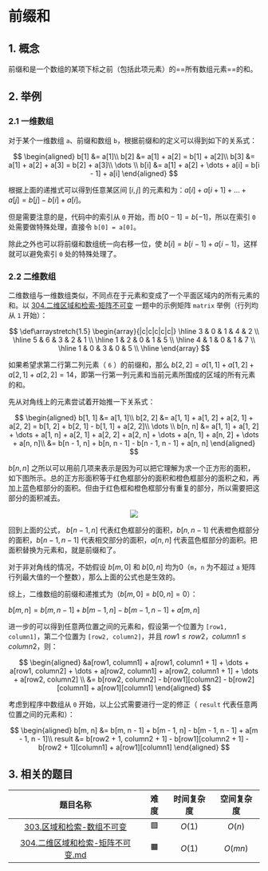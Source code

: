 # 前缀和

## 1. 概念

前缀和是一个数组的某项下标之前（包括此项元素）的==所有数组元素==的和。

## 2. 举例

### 2.1 一维数组

对于某个一维数组 `a`、前缀和数组 `b`，根据前缀和的定义可以得到如下的关系式：

$$
\begin{aligned}
b[1] &= a[1]\\
b[2] &= a[1] + a[2] = b[1] + a[2]\\
b[3] &= a[1] + a[2] + a[3] = b[2] + a[3]\\
\dots \\
b[i] &= a[1] + a[2] + \dots + a[i] = b[i - 1] + a[i]
\end{aligned}
$$

根据上面的递推式可以得到任意某区间 $[i, j]$ 的元素和为：$a[i] + a[i + 1] + \dots + a[j] = b[j] - b[i] + a[i]$。

但是需要注意的是，代码中的索引从 `0` 开始，而 $b[0 - 1] = b[-1]$，所以在索引 `0` 处需要做特殊处理，直接令 `b[0] = a[0]`。

除此之外也可以将前缀和数组统一向右移一位，使 $b[i] = b[i - 1] + a[i - 1]$，这样就可以避免索引 `0` 处的特殊处理了。

### 2.2 二维数组

二维数组与一维数组类似，不同点在于元素和变成了一个平面区域内的所有元素的和。以 [304.二维区域和检索-矩阵不可变](leetcode/solution/301-400/304.二维区域和检索-矩阵不可变.md) 一题中的示例矩阵 `matrix` 举例（行列均从 `1` 开始）：

$$
\def\arraystretch{1.5}
   \begin{array}{|c|c|c|c|c|}
   \hline 
   3 & 0 & 1 & 4 & 2 \\ \hline
   5 & 6 & 3 & 2 & 1 \\ \hline
   1 & 2 & 0 & 1 & 5 \\ \hline
   4 & 1 & 0 & 1 & 7 \\ \hline
   1 & 0 & 3 & 0 & 5 \\ \hline
\end{array}
$$

如果希望求第二行第二列元素（ `6` ）的前缀和，那么 $b[2, 2] = a[1, 1] + a[1, 2] + a[2, 1] + a[2, 2] = 14$，即第一行第一列元素和当前元素所围成的区域的所有元素的和。

先从对角线上的元素尝试着开始推一下关系式：

$$
\begin{aligned}
b[1, 1] &= a[1, 1]\\
b[2, 2] &= a[1, 1] + a[1, 2] + a[2, 1] + a[2, 2] = b[1, 2] + b[2, 1] - b[1, 1] + a[2, 2]\\
\dots \\
b[n, n] &= a[1, 1] + a[1, 2] + \dots + a[1, n] + a[2, 1] + a[2, 2] + a[2, n] + \dots + a[n, 1] + a[n, 2] + \dots + a[n, n]\\
        &= b[n - 1, n] + b[n, n - 1] - b[n - 1, n - 1] + a[n, n]
\end{aligned}
$$

$b[n, n]$ 之所以可以用前几项来表示是因为可以把它理解为求一个正方形的面积，如下图所示。总的正方形面积等于红色框部分的面积和橙色框部分的面积之和，再加上蓝色框部分的面积。但由于红色框和橙色框部分有重复的部分，所以需要把这部分的面积减去。

<div align="center">
<img src="assets/leetcode/concept/algorithm/二维前缀和.png"/>
</div>

回到上面的公式， $b[n - 1, n]$ 代表红色框部分的面积，$b[n, n - 1]$ 代表橙色框部分的面积，$b[n - 1, n - 1]$ 代表相交部分的面积，$a[n, n]$ 代表蓝色框部分的面积。把面积替换为元素和，就是前缀和了。

对于非对角线的情况，不妨假设 $b[m, 0]$ 和 $b[0, n]$ 均为0（`m`，`n` 为不超过 `a` 矩阵行列最大值的一个整数），那么上面的公式也是生效的。

综上，二维数组的前缀和递推式为（$b[m, 0] = b[0, n] = 0$）：

$b[m, n] = b[m, n - 1] + b[m - 1, n] - b[m - 1, n - 1] + a[m, n]$

进一步的可以得到任意两位置之间的元素和，假设第一个位置为 `[row1, column1]`，第二个位置为 `[row2, column2]`，并且 $row1 \le row2$，$column1 \le column2$，则：

$$
\begin{aligned}
&a[row1, column1] + a[row1, column1 + 1] + \dots + a[row1, column2] + \dots + a[row2, column1] + a[row2, column1 + 1] + \dots + a[row2, column2] \\
&= b[row2, column2] - b[row1][column2] - b[row2][column1] + a[row1][column1]
\end{aligned}
$$

考虑到程序中数组从 `0` 开始，以上公式需要进行一定的修正（ `result` 代表任意两位置之间的元素和）：

$$
\begin{aligned}
b[m, n] &= b[m, n - 1] + b[m - 1, n] - b[m - 1, n - 1] + a[m - 1, n - 1]\\
result &= b[row2 + 1, column2 + 1] - b[row1][column2 + 1] - b[row2 + 1][column1] + a[row1][column1]
\end{aligned}
$$

## 3. 相关的题目

| 题目名称 | 难度 | 时间复杂度 | 空间复杂度 |
| :---: | :-: | :-: | :-: |
| [303.区域和检索-数组不可变](leetcode/solution/301-400/303.区域和检索-数组不可变.md) | 🟩 | $O(1)$ | $O(n)$ |
| [304.二维区域和检索-矩阵不可变.md](leetcode/solution/301-400/304.二维区域和检索-矩阵不可变.md) | 🟧 | $O(1)$ | $O(mn)$ |

